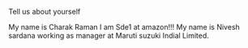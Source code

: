 Tell us about yourself

My name is Charak Raman I am Sde1 at amazon!!!
My name is Nivesh sardana working as manager at Maruti suzuki Indial Limited.
